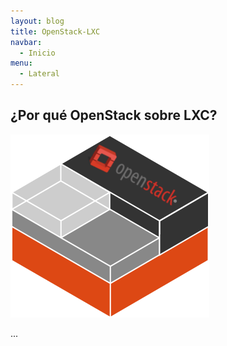 ```yaml
---
layout: blog
title: OpenStack-LXC
navbar:
  - Inicio
menu:
  - Lateral
---
```

<section>
  <h2>¿Por qué OpenStack sobre LXC?</h2>
  <img src="images/os01.png"/>
  <p>
    ...
  </p>